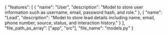 {
  "features": [
    {
      "name": "User",
      "description": "Model to store user information such as username, email, password hash, and role."
    },
    {
      "name": "Lead",
      "description": "Model to store lead details including name, email, phone number, source, status, and interaction history."
    }
  ],
  "file_path_as_array": ["app", "src"],
  "file_name": "models.py"
}